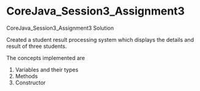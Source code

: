 # CoreJava_Session3_Assignment3
CoreJava_Session3_Assignment3 Solution

Created a student result processing system which displays 
the details and result of three students.

The concepts implemented are
1. Variables and their types
2. Methods
3. Constructor
